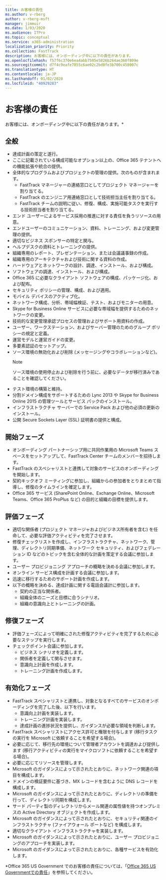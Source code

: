 ```yaml
---
title: お客様の責任
ms.author: v-rberg
author: v-rberg-msft
manager: jimmuir
ms.date: 1/03/2020
ms.audience: ITPro
ms.topic: conceptual
ms.service: o365-administration
localization_priority: Priority
ms.collection: FastTrack
description: お客様には、オンボーディング中に以下の責任があります。
ms.openlocfilehash: f57f6c370e6ea4abb7505e5826b264ae360f809e
ms.sourcegitcommit: d7f4c9eafe7855c6ae02c2bd0fe3b700c458007c
ms.translationtype: HT
ms.contentlocale: ja-JP
ms.lasthandoff: 01/02/2020
ms.locfileid: "40929283"
---
```

# <a name="your-responsibilities"></a>お客様の責任

お客様には、オンボーディング中に以下の責任があります。\*
  
## <a name="general"></a>全般

- 達成計画の策定と遂行。
- ここに記載されている構成可能なオプション以上の、Office 365 テナントへの機能拡張や統合の提供。  
- 全体的なプログラムおよびプロジェクトの管理の提供。次のものが含まれます。 
  - FastTrack マネージャーの連絡窓口としてプロジェクト マネージャーを割り当てる。
  - FastTrack のエンジニア用連絡窓口として技術担当主任を割り当てる。
  - FastTrack チームの説明に従い、修復、構成、実施可能タスクを実行する技術担当者を割り当てる。 
- エンド ユーザーによるサービス採用の推進に対する責任を負うリソースの用意。 
- エンドユーザーのコミュニケーション、資料、トレーニング、および変更管理の提供。
- 適切なビジネス スポンサーの特定と関与。  
- ヘルプデスクの資料とトレーニングの提供。  
- 組織専用のレポート、プレゼンテーション、または会議議事録の作成。 
- 組織専用のアーキテクチャおよび技術に関する資料の作成。   
- ハードウェアとネットワークの設計、調達、インストール、および構成。   
- ソフトウェアの調達、インストール、および構成。  
- Office 365 に必要なクライアント ソフトウェアの構成、パッケージ化、および配布。  
- セキュリティ ポリシーの管理、構成、および適用。
- モバイル デバイスのアクティブ化。
- ネットワーク構成、分析、帯域幅検証、テスト、およびモニターの用意。 
- Skype for Business Online サービスに必要な帯域幅を提供するためのネットワークの変更。 
- 技術的な変更管理承認プロセスの管理およびサポート用資料の作成。  
- ユーザー、ワークステーション、およびサーバー管理のためのグループ ポリシーの規定と定義。 
- 運営モデルと運営ガイドの変更。 
- 多要素認証のセットアップ。  
- ソース環境の無効化および削除 (メッセージングやコラボレーションなど)。 
    > [!NOTE]
    > ソース環境の使用停止および削除を行う前に、必要なデータが移行済みであることを確認してください。 
- テスト環境の構築と維持。  
- 分割ドメイン構成をサポートするための Lync 2013 や Skype for Business Online 2015 の管理ツールとサービス パックのインストール。
- インフラストラクチャ サーバーでの Service Pack および他の必須の更新のインストール。 
- 公開 Secure Sockets Layer (SSL) 証明書の提供と構成。 
    
## <a name="initiate-phase"></a>開始フェーズ

- オンボーディング パートナーシップ用に共同作業用の Microsoft Teams スペースをセットアップして、FastTrack Center チームのメンバーを招待します。   
- FastTrack のスペシャリストと連携して対象のサービスのオンボーディングを開始します。    
- 契約キックオフ ミーティングに参加し、組織からの参加者をとりまとめて指導し、修復のタイムラインを確定します。   
- Office 365 サービス (SharePoint Online、Exchange Online、Microsoft Teams、Office 365 ProPlus など) の目的と組織の目標を提供します。
    
## <a name="assess-phase"></a>評価フェーズ

- 適切な関係者 (プロジェクト マネージャおよびビジネス所有者を含む) を任命して、必要な評価アクティビティを完了させます。    
- 修復チェックリストを作成し、インフラストラクチャ、ネットワーク、管理、ディレクトリ同期準備、ネットワーク セキュリティ、およびフェデレーション ID などのトピックを含む全体的な計画を策定する会議に参加します。   
- ユーザー プロビジョニング アプローチの概略を決める会議に参加します。  
- オンライン サービス構成を計画する会議に参加します。    
- 迅速に移行するためのサポート計画を作成します。 
- 以下の概略を決める、達成計画に関する電話会議計に参加します。   
  - 契約の正当な関係者。  
  - 組織全体のニーズと目標に合うシナリオ。
  - 組織の意識向上とトレーニングの計画。
    
## <a name="remediate-phase"></a>修復フェーズ

- 評価フェーズによって明確にされた修復アクティビティを完了するために必要なステップを実行します。 
- チェックポイント会議に参加します。 
  - ビジネス シナリオを定義します。   
  - 関係者を定義して関与させます。
  - 意識向上計画を作成します。 
  - トレーニング計画を作成します。
    
## <a name="enable-phase"></a>有効化フェーズ

- FastTrack スペシャリストと連携し、対象となるすべてのサービスのオンボーディングを完了した後、以下を行います。  
  - 意識向上計画を実装します。  
  - トレーニング計画を実装します。 
  - 達成計画の進捗状況を提供し、ガイダンスが必要な領域を判断します。
- FastTrack スペシャリストにアクセス許可と権限を付与します (移行タスクの実行を Microsoft に依頼することを希望する場合)。  
- 必要に応じて、移行先の環境について管理者アカウントを調達および提供します (移行アクティビティの実行をマイクロソフトに依頼することを希望する場合)。   
- 必要に応じてリソースを管理します。   
- Microsoft のガイダンスによって示されたとおりに、ネットワーク関連の項目を構成します。  
- ドメインの検証要件に基づき、MX レコードを含むように DNS レコードを構成します。   
- Microsoft のガイダンスによって示されたとおりに、ディレクトリの準備を行って、ディレクトリ同期を構成します。
- サード パーティ製のディレクトリからメール関連の属性値を持つオンプレミスの Active Directory オブジェクトを作成します。   
- Microsoft のガイダンスによって示されたとおりに、セキュリティ関連のインフラストラクチャ (ファイアウォール ポートなど) を構成します。
- 適切なクライアント インフラストラクチャを実装します。  
- Microsoft のガイダンスによって示されたとおりに、ユーザー プロビジョニングのアプローチを実装します。  
- Microsoft のガイダンスによって示されたとおりに、各種サービスを有効化します。  
    
\*Office 365 US Government でのお客様の責任については、「[Office 365 US Governmentでの責任](US-Gov-appendix-your-responsibilities.md)」を参照してください。
  

